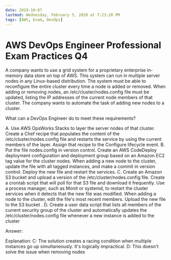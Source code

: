 ```yaml
---
date: 2019-10-07
lastmod: Wednesday, February 5, 2020 at 7:23:28 PM
tags: [AWS, Exam, DevOps]
---
```

# AWS DevOps Engineer Professional Exam Practices Q4

A company wants to use a grid system for a proprietary enterprise in-memory data store on top of AWS. This system can run in multiple server nodes in any Linux-based distribution. The system must be able to reconfigure the entire cluster every time a node is added or removed. When adding or removing nodes, an /etc/cluster/nodes.config file must be updated, listing the IP addresses of the current node members of that cluster. The company wants to automate the task of adding new nodes to a cluster.

What can a DevOps Engineer do to meet these requirements?

A. Use AWS OpsWorks Stacks to layer the server nodes of that cluster. Create a Chef recipe that populates the content of the /etc/cluster/nodes.config file and restarts the service by using the current members of the layer. Assign that recipe to the Configure lifecycle event.
B. Put the file nodes.config in version control. Create an AWS CodeDeploy deployment configuration and deployment group based on an Amazon EC2 tag value for the cluster nodes. When adding a new node to the cluster, update the file with all tagged instances, and make a commit in version control. Deploy the new file and restart the services.
C. Create an Amazon S3 bucket and upload a version of the /etc/cluster/nodes.config file. Create a crontab script that will poll for that S3 file and download it frequently. Use a process manager, such as Monit or systemd, to restart the cluster services when it detects that the new file was modified. When adding a node to the cluster, edit the file's most recent members. Upload the new file to the S3 bucket .
D. Create a user data script that lists all members of the current security group of the cluster and automatically updates the /etc/cluster/nodes.config file whenever a new instance is added to the cluster

Answer:

Explanation:
C: The solution creates a racing condition when multiple instances go up simultaneously. It's logically impractical.
D: This doesn't solve the issue when removing nodes